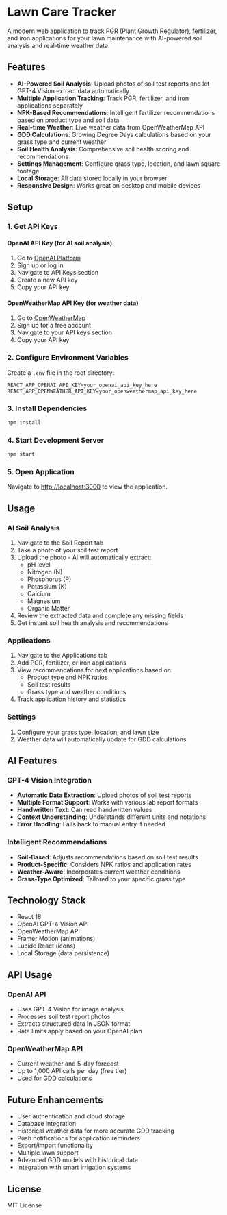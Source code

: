 # Lawn Care Tracker

A modern web application to track PGR (Plant Growth Regulator), fertilizer, and iron applications for your lawn maintenance with AI-powered soil analysis and real-time weather data.

## Features

- **AI-Powered Soil Analysis**: Upload photos of soil test reports and let GPT-4 Vision extract data automatically
- **Multiple Application Tracking**: Track PGR, fertilizer, and iron applications separately
- **NPK-Based Recommendations**: Intelligent fertilizer recommendations based on product type and soil data
- **Real-time Weather**: Live weather data from OpenWeatherMap API
- **GDD Calculations**: Growing Degree Days calculations based on your grass type and current weather
- **Soil Health Analysis**: Comprehensive soil health scoring and recommendations
- **Settings Management**: Configure grass type, location, and lawn square footage
- **Local Storage**: All data stored locally in your browser
- **Responsive Design**: Works great on desktop and mobile devices

## Setup

### 1. Get API Keys

#### OpenAI API Key (for AI soil analysis)
1. Go to [OpenAI Platform](https://platform.openai.com/)
2. Sign up or log in
3. Navigate to API Keys section
4. Create a new API key
5. Copy your API key

#### OpenWeatherMap API Key (for weather data)
1. Go to [OpenWeatherMap](https://openweathermap.org/)
2. Sign up for a free account
3. Navigate to your API keys section
4. Copy your API key

### 2. Configure Environment Variables

Create a `.env` file in the root directory:

```env
REACT_APP_OPENAI_API_KEY=your_openai_api_key_here
REACT_APP_OPENWEATHER_API_KEY=your_openweathermap_api_key_here
```

### 3. Install Dependencies

```bash
npm install
```

### 4. Start Development Server

```bash
npm start
```

### 5. Open Application

Navigate to [http://localhost:3000](http://localhost:3000) to view the application.

## Usage

### AI Soil Analysis
1. Navigate to the Soil Report tab
2. Take a photo of your soil test report
3. Upload the photo - AI will automatically extract:
   - pH level
   - Nitrogen (N)
   - Phosphorus (P)
   - Potassium (K)
   - Calcium
   - Magnesium
   - Organic Matter
4. Review the extracted data and complete any missing fields
5. Get instant soil health analysis and recommendations

### Applications
1. Navigate to the Applications tab
2. Add PGR, fertilizer, or iron applications
3. View recommendations for next applications based on:
   - Product type and NPK ratios
   - Soil test results
   - Grass type and weather conditions
4. Track application history and statistics

### Settings
1. Configure your grass type, location, and lawn size
2. Weather data will automatically update for GDD calculations

## AI Features

### GPT-4 Vision Integration
- **Automatic Data Extraction**: Upload photos of soil test reports
- **Multiple Format Support**: Works with various lab report formats
- **Handwritten Text**: Can read handwritten values
- **Context Understanding**: Understands different units and notations
- **Error Handling**: Falls back to manual entry if needed

### Intelligent Recommendations
- **Soil-Based**: Adjusts recommendations based on soil test results
- **Product-Specific**: Considers NPK ratios and application rates
- **Weather-Aware**: Incorporates current weather conditions
- **Grass-Type Optimized**: Tailored to your specific grass type

## Technology Stack

- React 18
- OpenAI GPT-4 Vision API
- OpenWeatherMap API
- Framer Motion (animations)
- Lucide React (icons)
- Local Storage (data persistence)

## API Usage

### OpenAI API
- Uses GPT-4 Vision for image analysis
- Processes soil test report photos
- Extracts structured data in JSON format
- Rate limits apply based on your OpenAI plan

### OpenWeatherMap API
- Current weather and 5-day forecast
- Up to 1,000 API calls per day (free tier)
- Used for GDD calculations

## Future Enhancements

- User authentication and cloud storage
- Database integration
- Historical weather data for more accurate GDD tracking
- Push notifications for application reminders
- Export/import functionality
- Multiple lawn support
- Advanced GDD models with historical data
- Integration with smart irrigation systems

## License

MIT License